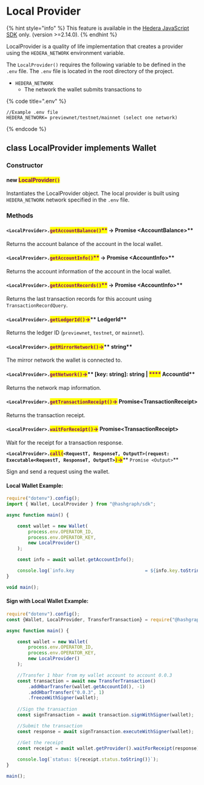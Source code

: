 # Local Provider

{% hint style="info" %}
This feature is available in the [Hedera JavaScript SDK](https://github.com/hashgraph/hedera-sdk-js) only. (version >=2.14.0).
{% endhint %}

LocalProvider is a quality of life implementation that creates a provider using the `HEDERA_NETWORK` environment variable.

The `LocalProvider()` requires the following variable to be defined in the `.env` file. The `.env` file is located in the root directory of the project.

- `HEDERA_NETWORK`
  - The network the wallet submits transactions to

{% code title=".env" %}

```
//Example .env file
HEDERA_NETWORK= previewnet/testnet/mainnet (select one network)
```

{% endcode %}

## class LocalProvider implements Wallet

### Constructor

#### new <mark style="color:purple;">LocalProvider</mark><mark style="color:purple;">`()`</mark>

Instantiates the LocalProvider object. The local provider is built using `HEDERA_NETWORK` network specified in the `.env` file.

### Methods

#### **`<LocalProvider>.`**<mark style="color:purple;">**`getAccountBalance()`**</mark><mark style="color:purple;">\*\*</mark> -> Promise \<AccountBalance>\*\*

Returns the account balance of the account in the local wallet.

#### **`<LocalProvider>.`**<mark style="color:purple;">**`getAccountInfo()`**</mark><mark style="color:purple;">\*\*</mark> -> Promise \<AccountInfo>\*\*

Returns the account information of the account in the local wallet.

#### **`<LocalProvider>.`**<mark style="color:purple;">**`getAccountRecords()`**</mark><mark style="color:purple;">\*\*</mark> -> Promise \<AccountInfo>\*\*

Returns the last transaction records for this account using `TransactionRecordQuery`.

#### **`<LocalProvider>.`**<mark style="color:purple;">**`getLedgerId()`**</mark><mark style="color:purple;">**->**</mark>\*\* LedgerId\*\*

Returns the ledger ID (`previewnet`, `testnet`, or `mainnet`).

#### **`<LocalProvider>.`**<mark style="color:purple;">**`getMirrorNetwork()`**</mark><mark style="color:purple;">**->**</mark>\*\* string\*\*

The mirror network the wallet is connected to.

#### **`<LocalProvider>.`**<mark style="color:purple;">**`getNetwork()`**</mark><mark style="color:purple;">**->**</mark>\*\* \[key: string]: string | <mark style="color:purple;">**\*\*\*\***</mark> AccountId\*\*

Returns the network map information.

#### **`<LocalProvider>.`**<mark style="color:purple;">**`getTransactionReceipt()`**</mark><mark style="color:purple;">**->**</mark> Promise\<TransactionReceipt>

Returns the transaction receipt.

#### **`<LocalProvider>.`**<mark style="color:purple;">**`waitForReceipt()`**</mark><mark style="color:purple;">**->**</mark> Promise\<TransactionReceipt>

Wait for the receipt for a transaction response.

**`<LocalProvider>.`**<mark style="color:purple;">**`call(`**</mark>**`<RequestT, ResponseT, OutputT>(request: Executable<RequestT, ResponseT, OutputT>`**<mark style="color:purple;">**`)`**</mark><mark style="color:purple;">**->**</mark>\*\* `Promise <Output>`\*\*

Sign and send a request using the wallet.

#### Local Wallet Example:

```javascript
require("dotenv").config();
import { Wallet, LocalProvider } from "@hashgraph/sdk";

async function main() {

    const wallet = new Wallet(
        process.env.OPERATOR_ID,
        process.env.OPERATOR_KEY,
        new LocalProvider()
    );

    const info = await wallet.getAccountInfo();

    console.log(`info.key                          = ${info.key.toString()}`);
}

void main();
```

#### Sign with Local Wallet Example:

```javascript
require("dotenv").config();
const {Wallet, LocalProvider, TransferTransaction} = require("@hashgraph/sdk");

async function main() {

    const wallet = new Wallet(
        process.env.OPERATOR_ID,
        process.env.OPERATOR_KEY,
        new LocalProvider()
    );

    //Transfer 1 hbar from my wallet account to account 0.0.3
    const transaction = await new TransferTransaction()
        .addHbarTransfer(wallet.getAccountId(), -1)
        .addHbarTransfer("0.0.3", 1)
        .freezeWithSigner(wallet);
    
    //Sign the transaction
    const signTransaction = await transaction.signWithSigner(wallet);

    //Submit the transaction
    const response = await signTransaction.executeWithSigner(wallet);

    //Get the receipt
    const receipt = await wallet.getProvider().waitForReceipt(response);
    
    console.log(`status: ${receipt.status.toString()}`);
}

main();
```
